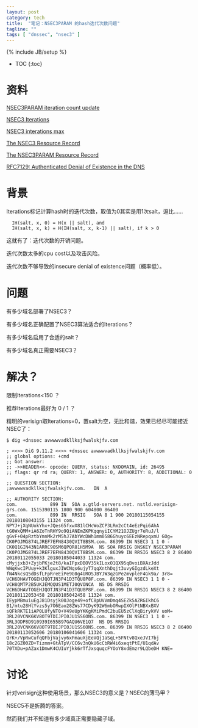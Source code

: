```yaml
---
layout: post
category: tech
title:  "笔记：NSEC3PARAM 的hash迭代次数问题"
tagline: ""
tags: [ "dnssec", "nsec3" ] 
---
```

{% include JB/setup %}

* TOC
{:toc}

# 资料

[NSEC3PARAM iteration count update](https://www.ietf.org/mail-archive/web/dnsop/current/msg21656.html)

[NSEC3 Iterations](https://tools.ietf.org/html/draft-york-dnsop-deploying-dnssec-crypto-algs-05#section-2.3.1)

[NSEC3 interations max](https://github.com/miekg/dns/issues/611)

[The NSEC3 Resource Record](https://tools.ietf.org/html/rfc5155#page-7)

[The NSEC3PARAM Resource Record](https://tools.ietf.org/html/rfc5155#page-12)

[RFC7129: Authenticated Denial of Existence in the DNS](https://tools.ietf.org/html/rfc7129)


# 背景

Iterations标记计算hash时的迭代次数，取值为0其实是用1次salt，逗比……

      IH(salt, x, 0) = H(x || salt), and
      IH(salt, x, k) = H(IH(salt, x, k-1) || salt), if k > 0

这就有了：迭代次数的开销问题。

迭代次数太多的cpu cost以及攻击风险。

迭代次数不够导致的insecure denial of existence问题（概率低）。

# 问题

有多少域名部署了NSEC3？

有多少域名正确配置了NSEC3算法适合的Iterations？

有多少域名启用了合适的salt？

有多少域名真正需要NSEC3？

# 解决？

限制Iterations<150 ？

推荐Iterations最好为 0 / 1 ？

精明的verisign取Iterations=0，置salt为空，无比和谐，效果已经尽可能接近NSEC了：

    $ dig +dnssec avwwwvadkllksjfwalskjfv.com

    ; <<>> DiG 9.11.2 <<>> +dnssec avwwwvadkllksjfwalskjfv.com
    ;; global options: +cmd
    ;; Got answer:
    ;; ->>HEADER<<- opcode: QUERY, status: NXDOMAIN, id: 26495
    ;; flags: qr rd ra; QUERY: 1, ANSWER: 0, AUTHORITY: 8, ADDITIONAL: 0

    ;; QUESTION SECTION:
    ;avwwwvadkllksjfwalskjfv.com.	IN	A

    ;; AUTHORITY SECTION:
    com.			899	IN	SOA	a.gtld-servers.net. nstld.verisign-grs.com. 1515390115 1800 900 604800 86400
    com.			899	IN	RRSIG	SOA 8 1 900 20180115054155 20180108043155 11324 com. NPYJ+jXqNUokYhx+JQes65fxwX81lCHcWoZCP3LRm2cCt4eEzPqi6AhA tG0WxQMM+iA6ZoTnRHY9o9QiANEmZKPKqqnyiICYM21OJZUgr7eRuJ/l gGvF+04pRztbYmnMk2rM5hJ7AbYWcDWh1mm0586Ghuyc6EEzNRepqxmU GOg=
    CK0POJMG874LJREF7EFN8430QVIT8BSM.com. 86399 IN NSEC3 1 1 0 - CK0Q1GIN43N1ARRC9OSM6QPQR81H5M9A  NS SOA RRSIG DNSKEY NSEC3PARAM
    CK0POJMG874LJREF7EFN8430QVIT8BSM.com. 86399 IN RRSIG NSEC3 8 2 86400 20180112055033 20180105044033 11324 com. cMyjjxb3+ZyjbPKje2t8/kaIFpxDBOV35kILoxO1QX95qBvoiBXAzJdd WNqKwcIPUuy+k3KlguxJIWCNqs6ujyT7qqXnthDqjt3uvyGIgzdLkeXt fN4NkcsQ5dDsfLFpRreEiPe9G0g4UROSJBYJW3qzGPe2mvpleF4Gk9a/ 3r8=
    VCH6DHAVTOGEHJQOTJN3P41D3TQU8P8F.com. 86399 IN NSEC3 1 1 0 - VCH8QMTP2B5UKJEMQQUS1METJ0QVONCA  NS DS RRSIG
    VCH6DHAVTOGEHJQOTJN3P41D3TQU8P8F.com. 86399 IN RRSIG NSEC3 8 2 86400 20180112053458 20180105042458 11324 com. IEypMBmuiuEgJ81Dsyjk00Joge49+ofC8pUVVmDmq4SEZk5AZRGIkhC6 B1/mtu28HlYvzs5y7O6Eao28ZWs77CDyK92W6mbORwpIXOlPtNBXxBXV sQFkRKTE1iAP0LUfyNT0+V49eUpYKKgKMiPmdC2buEU5zClXqBirykVV uoM=
    3RL20VCNK6KV8OT9TDIJPI0JU1SS6ONS.com. 86399 IN NSEC3 1 1 0 - 3RL3ODP8D910939I655B97GAQU6VE1Q7  NS DS RRSIG
    3RL20VCNK6KV8OT9TDIJPI0JU1SS6ONS.com. 86399 IN RRSIG NSEC3 8 2 86400 20180113052606 20180106041606 11324 com. QrK+/VpRwCufqQFbjVajvy6xFmauXjEeVQj1aSqL+5FNtv8QxeJVI7bj 18c2GZ00ZD+Tizmm+GtATpV/CC6v3nQkU6cCbRW4i6xeqtPtE/U1qdAv 70TXDu+pAZax1DmwK4CUIuYjkk6rTfJxsquqcFYOoY8xdEmzr9LQbeDH KNE=

# 讨论

针对verisign这种使用场景，那么NSEC3的意义是？NSEC的薄马甲？

NSEC5不是折腾的答案。

然而我们并不知道有多少域真正需要隐藏子域。

